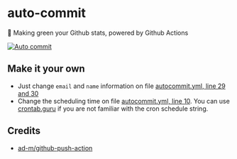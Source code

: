 # auto-commit

🌳 Making green your Github stats, powered by Github Actions

[![Auto commit](https://github.com/rdp77/auto-commit/workflows/Auto%20commit/badge.svg)](https://github.com/rdp77/auto-commit/actions?query=workflow%3A%22Auto+commit%22)

## Make it your own

- Just change `email` and `name` information on file [autocommit.yml, line 29 and 30](https://github.com/rdp77/auto-commit/blob/master/.github/workflows/autocommit.yml#L29)
- Change the scheduling time on file [autocommit.yml, line 10](https://github.com/rdp77/auto-commit/blob/master/.github/workflows/autocommit.yml#L10). You can use [crontab.guru](https://crontab.guru/) if you are not familiar with the cron schedule string.

## Credits

- [ad-m/github-push-action](https://github.com/ad-m/github-push-action)


